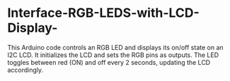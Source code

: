 # Interface-RGB-LEDS-with-LCD-Display-
This Arduino code controls an RGB LED and displays its on/off state on an I2C LCD. It initializes the LCD and sets the RGB pins as outputs. The LED toggles between red (ON) and off every 2 seconds, updating the LCD accordingly.
